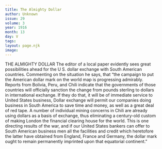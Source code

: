 ```yaml
---
title: The Almighty Dollar
author: Unknown
issue: 29
volume: 3
year: 1916
month: 13
day: V
tags:
layout: page.njk
image:
---
```

THE ALMIGHTY DOLLAR       The editor of a local paper evidently sees great possibilities ahead for the U S. dollar exchange with South American countries. Commenting on the situation he says, that “the campaign to put the American dollar mark on the world map is progressing admirably. Reports from Bolivia, Peru, and Chili indicate that the governments of those countries will officially sanction the change from pounds sterling to dollars in international exchange. If they do that, it will be of immediate service to United States business, Dollar exchange will permit our companies doing business in South America to save time and money, as well as a great deal of red tape. A number of individual mining concerns in Chili are already using dollars as a basis of exchange, thus eliminating a century-old custom of making London the financial clearing house for the world. This is one directing results of the war, and if our United States bankers can offer to South American business men all the facilities and credit which heretofore the latter have obtained from England, France and Germany, the dollar mark ought to remain permanently imprinted upon that equatorial continent.” 
